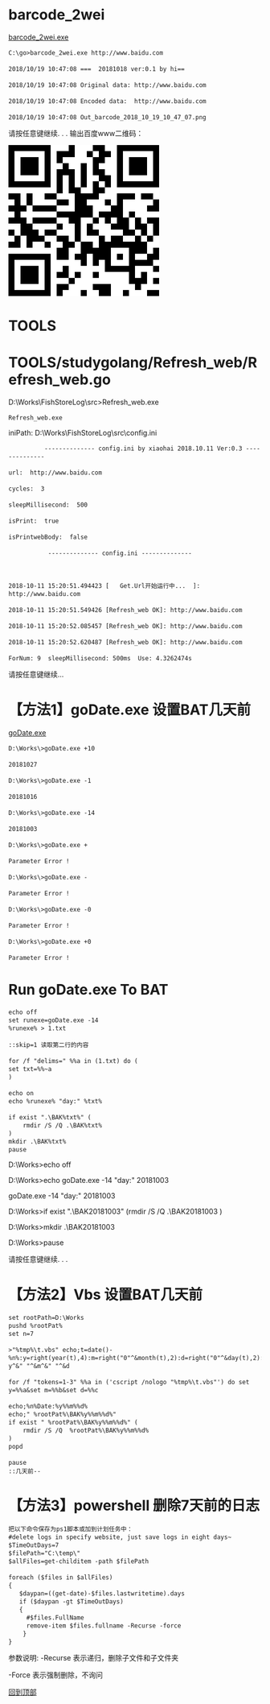 # barcode_2wei
[barcode_2wei.exe](https://github.com/foxuc/TOOLS/blob/master/studygolang/barcode_2wei/barcode_2wei.exe)
```
C:\go>barcode_2wei.exe http://www.baidu.com

2018/10/19 10:47:08 ===  20181018 ver:0.1 by hi==

2018/10/19 10:47:08 Original data: http://www.baidu.com

2018/10/19 10:47:08 Encoded data:  http://www.baidu.com

2018/10/19 10:47:08 Out_barcode_2018_10_19_10_47_07.png
```
请按任意键继续. . .
输出百度www二维码：

![baidu.com](https://github.com/foxuc/TOOLS/blob/master/studygolang/barcode_2wei/Out_barcode_2018_10_19_10_47_07.png)



# TOOLS
# TOOLS/studygolang/Refresh_web/Refresh_web.go

<p>D:\Works\FishStoreLog\src>Refresh_web.exe </p>
<pre><code>Refresh_web.exe</code></pre>

iniPath: D:\Works\FishStoreLog\src\config.ini
```
          -------------- config.ini by xiaohai 2018.10.11 Ver:0.3 --------------
          
url:  http://www.baidu.com

cycles:  3

sleepMillisecond:  500

isPrint:  true

isPrintwebBody:  false

           -------------- config.ini --------------



2018-10-11 15:20:51.494423 [   Get.Url开始运行中...  ]: http://www.baidu.com

2018-10-11 15:20:51.549426 [Refresh_web OK]: http://www.baidu.com

2018-10-11 15:20:52.085457 [Refresh_web OK]: http://www.baidu.com

2018-10-11 15:20:52.620487 [Refresh_web OK]: http://www.baidu.com

ForNum: 9  sleepMillisecond: 500ms  Use: 4.3262474s
 ```   
请按任意键继续...
       
# 【方法1】goDate.exe 设置BAT几天前
[goDate.exe](https://github.com/foxuc/TOOLS/blob/master/studygolang/goDate/goDate.exe)

```
D:\Works\>goDate.exe +10

20181027

D:\Works\>goDate.exe -1

20181016

D:\Works\>goDate.exe -14

20181003

D:\Works\>goDate.exe +

Parameter Error !

D:\Works\>goDate.exe -

Parameter Error !

D:\Works\>goDate.exe -0

Parameter Error !

D:\Works\>goDate.exe +0

Parameter Error !
```

# Run goDate.exe To BAT
```
echo off
set runexe=goDate.exe -14
%runexe% > 1.txt

::skip=1 读取第二行的内容

for /f "delims=" %%a in (1.txt) do (
set txt=%%~a
)

echo on
echo %runexe% "day:" %txt%

if exist ".\BAK%txt%" (
    rmdir /S /Q .\BAK%txt%
)
mkdir .\BAK%txt%
pause
```
>>>
D:\Works\>echo off

D:\Works\>echo goDate.exe -14 "day:" 20181003

goDate.exe -14 "day:" 20181003

D:\Works\>if exist ".\BAK20181003" (rmdir /S /Q .\BAK20181003 )

D:\Works\>mkdir .\BAK20181003

D:\Works\>pause

请按任意键继续. . .
>>>


# 【方法2】Vbs 设置BAT几天前
```
set rootPath=D:\Works
pushd %rootPat%
set n=7

>"%tmp%\t.vbs" echo;t=date()-%n%:y=right(year(t),4):m=right("0"^&month(t),2):d=right("0"^&day(t),2):wscript.echo y^&" "^&m^&" "^&d

for /f "tokens=1-3" %%a in ('cscript /nologo "%tmp%\t.vbs"') do set y=%%a&set m=%%b&set d=%%c

echo;%n%Date:%y%%m%%d%
echo;" %rootPat%\BAK%y%%m%%d%"
if exist " %rootPat%\BAK%y%%m%%d%" (
    rmdir /S /Q  %rootPat%\BAK%y%%m%%d%
)
popd

pause
::几天前--
```

# 【方法3】powershell 删除7天前的日志
```
把以下命令保存为ps1脚本或加到计划任务中：
#delete logs in specify website, just save logs in eight days~   
$TimeOutDays=7
$filePath="C:\temp\"    
$allFiles=get-childitem -path $filePath
 
foreach ($files in $allFiles)    
{      
   $daypan=((get-date)-$files.lastwritetime).days      
   if ($daypan -gt $TimeOutDays)      
   { 
     #$files.FullName
     remove-item $files.fullname -Recurse -force      
    }    
}
```
参数说明:
-Recurse  表示递归，删除子文件和子文件夹

-Force 表示强制删除，不询问

[回到顶部](#readme)
